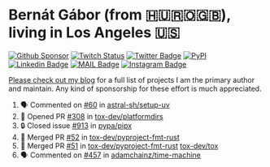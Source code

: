 # Bernát Gábor (from 🇭🇺🇷🇴🇬🇧), living in Los Angeles 🇺🇸

[![Github Sponsor](https://img.shields.io/static/v1?label=Sponsor&message=%E2%9D%A4&logo=GitHub&link=https://github.com/sponsors/gaborbernat&style=flat-square)](https://github.com/sponsors/gaborbernat)
[![Twitch Status](https://img.shields.io/twitch/status/gaborbernat?style=flat-square)](https://www.twitch.tv/gaborbernat)
[![Twitter Badge](https://img.shields.io/badge/-@gjbernat-1ca0f1?style=flat-square&labelColor=1ca0f1&logo=twitter&logoColor=white&link=https://twitter.com/gjbernat)](https://twitter.com/gjbernat)
[![PyPI](https://img.shields.io/badge/-gaborbernat-0073b7?style=flat-square&logo=Python&logoColor=white&link=https://pypi.org/user/gaborbernat/)](https://pypi.org/user/gaborbernat/)
[![Linkedin Badge](https://img.shields.io/badge/-gaborbernat-blue?style=flat-square&logo=Linkedin&logoColor=white&link=https://www.linkedin.com/in/gaborbernat/)](https://www.linkedin.com/in/gaborbernat/)
[![MAIL Badge](https://img.shields.io/badge/-gaborjbernat@gmail.com-c14438?style=flat-square&logo=Gmail&logoColor=white&link=mailto:gaborjbernat@gmail.com)](mailto:gaborjbernat@gmail.com)
[![Instagram Badge](https://img.shields.io/badge/-@gabor__bernat-845EC2?style=flat-square&labelColor=white&logo=Instagram&link=https://instagram.com/gabor_bernat/)](https://instagram.com/gabor_bernat)

[Please check out my blog](https://bernat.tech/about/) for a full list of projects I am the primary author and maintain.
Any kind of sponsorship for these effort is much appreciated.

<!--START_SECTION:activity-->

1. 🗣 Commented on [#60](https://github.com/astral-sh/setup-uv/issues/60#issuecomment-2358899728) in [astral-sh/setup-uv](https://github.com/astral-sh/setup-uv)
2. 💪 Opened PR [#308](https://github.com/tox-dev/platformdirs/pull/308) in [tox-dev/platformdirs](https://github.com/tox-dev/platformdirs)
3. 🔒 Closed issue [#913](https://github.com/pypa/pipx/issues/913) in [pypa/pipx](https://github.com/pypa/pipx)
4. 🎉 Merged PR [#52](https://github.com/tox-dev/pyproject-fmt-rust/pull/52) in [tox-dev/pyproject-fmt-rust](https://github.com/tox-dev/pyproject-fmt-rust)
5. 🎉 Merged PR [#51](https://github.com/tox-dev/pyproject-fmt-rust/pull/51) in [tox-dev/pyproject-fmt-rust](https://github.com/tox-dev/pyproject-fmt-rust)
   [tox-dev/tox](https://github.com/tox-dev/tox)
5. 🗣 Commented on [#457](https://github.com/adamchainz/time-machine/pull/457#issuecomment-2197730644) in
[adamchainz/time-machine](https://github.com/adamchainz/time-machine)
<!--END_SECTION:activity-->
